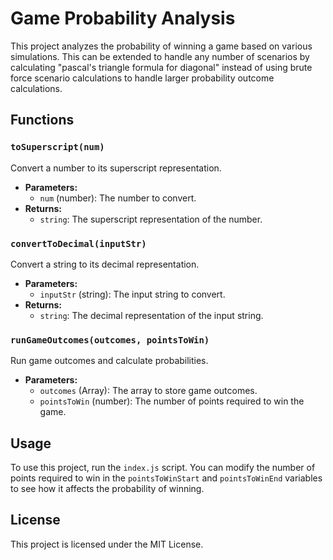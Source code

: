 # Game Probability Analysis

This project analyzes the probability of winning a game based on various simulations.  This can be extended to handle any number of scenarios by calculating "pascal's triangle formula for diagonal" instead of using brute force scenario calculations to handle larger probability outcome calculations.

## Functions

### `toSuperscript(num)`

Convert a number to its superscript representation.

- **Parameters:**
  - `num` (number): The number to convert.
- **Returns:**
  - `string`: The superscript representation of the number.

### `convertToDecimal(inputStr)`

Convert a string to its decimal representation.

- **Parameters:**
  - `inputStr` (string): The input string to convert.
- **Returns:**
  - `string`: The decimal representation of the input string.

### `runGameOutcomes(outcomes, pointsToWin)`

Run game outcomes and calculate probabilities.

- **Parameters:**
  - `outcomes` (Array): The array to store game outcomes.
  - `pointsToWin` (number): The number of points required to win the game.

## Usage

To use this project, run the `index.js` script. You can modify the number of points required to win in the `pointsToWinStart` and `pointsToWinEnd` variables to see how it affects the probability of winning.

## License

This project is licensed under the MIT License.
